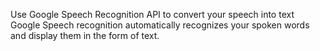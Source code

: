 
Use Google Speech Recognition API to convert your speech into text
Google Speech recognition automatically recognizes your spoken words and display them in the form of text.



